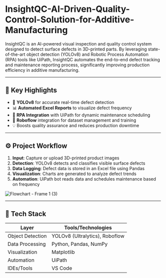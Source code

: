 # InsightQC-AI-Driven-Quality-Control-Solution-for-Additive-Manufacturing

InsightQC is an AI-powered visual inspection and quality control system designed to detect surface defects in 3D-printed parts. By leveraging state-of-the-art object detection (YOLOv8) and Robotic Process Automation (RPA) tools like UiPath, InsightQC automates the end-to-end defect tracking and maintenance reporting process, significantly improving production efficiency in additive manufacturing.

---

## 🎯 Key Highlights

- 🧠 **YOLOv8** for accurate real-time defect detection
- 📊 **Automated Excel Reports** to visualize defect frequency
- 🤖 **RPA Integration** with UiPath for dynamic maintenance scheduling
- 📂 **Roboflow** integration for dataset management and training
- 💡 Boosts quality assurance and reduces production downtime

---

## ⚙️ Project Workflow

1. **Input**: Capture or upload 3D-printed product images
2. **Detection**: YOLOv8 detects and classifies visible surface defects
3. **Data Logging**: Defect data is stored in an Excel file using Pandas
4. **Visualization**: Charts are generated to analyze defect trends
5. **Automation**: UiPath bot reads data and schedules maintenance based on frequency

![Flowchart - Frame 1 (3)](https://github.com/user-attachments/assets/3936b0d5-e45a-4e73-828b-666916c9b60e)

---

## 🧱 Tech Stack

| Layer           | Tools/Technologies           |
|----------------|------------------------------|
| Object Detection | YOLOv8 (Ultralytics), Roboflow |
| Data Processing | Python, Pandas, NumPy         |
| Visualization   | Matplotlib                    |
| Automation      | UiPath                        |
| IDEs/Tools      | VS Code                       |


